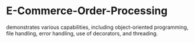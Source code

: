 # E-Commerce-Order-Processing
demonstrates various capabilities, including object-oriented programming, file handling, error handling, use of decorators, and threading.

